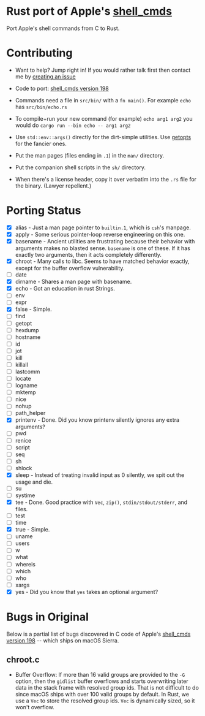 Rust port of Apple's [shell_cmds](https://opensource.apple.com/source/shell_cmds/shell_cmds-198/)
=================================

Port Apple's shell commands from C to Rust.

Contributing
============

-  Want to help? Jump right in! If you would rather talk first then contact me by
   [creating an issue](https://github.com/agileperception/shell_cmds/issues/new)

- Code to port: [shell_cmds version 198](https://opensource.apple.com/source/shell_cmds/shell_cmds-198/)

- Commands need a file in `src/bin/` with a `fn main()`.  For example `echo` has `src/bin/echo.rs`

- To compile+run your new command (for example) `echo arg1 arg2` you would do `cargo run --bin echo -- arg1 arg2`

- Use `std::env::args()` directly for the dirt-simple utilities.  Use
  [getopts](https://doc.rust-lang.org/getopts/getopts/index.html) for the fancier ones.

- Put the man pages (files ending in `.1`) in the `man/` directory.

- Put the companion shell scripts in the `sh/` directory.

- When there's a license header, copy it over verbatim into the `.rs` file for the binary. (Lawyer repellent.)

Porting Status
==============

* [x] alias - Just a man page pointer to `builtin.1`, which is `csh`'s manpage.
* [x] apply - Some serious pointer-loop reverse engineering on this one.
* [x] basename - Ancient utilities are frustrating because their behavior with
  arguments makes no blasted sense.  `basename` is one of these.  If it has
  exactly two arguments, then it acts completely differently.
* [x] chroot - Many calls to libc.  Seems to have matched behavior exactly, except for the buffer overflow vulnerability.
* [ ] date
* [x] dirname - Shares a man page with basename.
* [x] echo - Got an education in rust Strings.
* [ ] env
* [ ] expr
* [x] false - Simple.
* [ ] find
* [ ] getopt
* [ ] hexdump
* [ ] hostname
* [ ] id
* [ ] jot
* [ ] kill
* [ ] killall
* [ ] lastcomm
* [ ] locate
* [ ] logname
* [ ] mktemp
* [ ] nice
* [ ] nohup
* [ ] path_helper
* [x] printenv - Done. Did you know printenv silently ignores any extra arguments?
* [ ] pwd
* [ ] renice
* [ ] script
* [ ] seq
* [ ] sh
* [ ] shlock
* [x] sleep - Instead of treating invalid input as 0 silently, we spit out the
  usage and die.
* [ ] su
* [ ] systime
* [x] tee - Done.  Good practice with `Vec`, `zip()`, `stdin/stdout/stderr`, and files.
* [ ] test
* [ ] time
* [x] true - Simple.
* [ ] uname
* [ ] users
* [ ] w
* [ ] what
* [ ] whereis
* [ ] which
* [ ] who
* [ ] xargs
* [x] yes - Did you know that `yes` takes an optional argument?

Bugs in Original
================

Below is a partial list of bugs discovered in C code of Apple's [shell_cmds version 198](https://opensource.apple.com/source/shell_cmds/shell_cmds-198/) -- which ships on macOS Sierra.

chroot.c
--------

- Buffer Overflow: If more than 16 valid groups are provided to the `-G`
  option, then the `gidlist` buffer overflows and starts overwriting later data
  in the stack frame with resolved group ids.  That is not difficult to do
  since macOS ships with over 100 valid groups by default.  In Rust, we use a
  `Vec` to store the resolved group ids.  `Vec` is dynamically sized, so it
  won't overflow.



